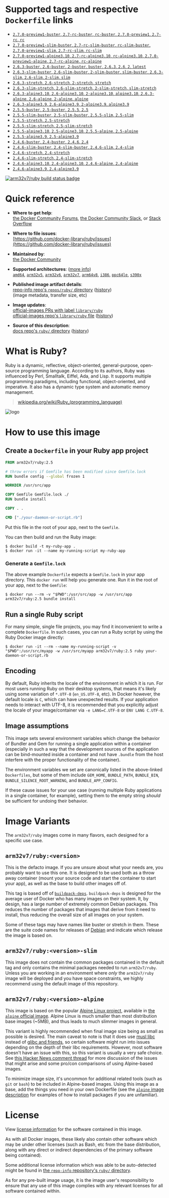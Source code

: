 <!--

********************************************************************************

WARNING:

    DO NOT EDIT "ruby/README.md"

    IT IS AUTO-GENERATED

    (from the other files in "ruby/" combined with a set of templates)

********************************************************************************

-->

# Supported tags and respective `Dockerfile` links

-	[`2.7.0-preview1-buster`, `2.7-rc-buster`, `rc-buster`, `2.7.0-preview1`, `2.7-rc`, `rc`](https://github.com/docker-library/ruby/blob/4e90a92eb25fd7527f8eb5b6cede5f217f93ab57/2.7-rc/buster/Dockerfile)
-	[`2.7.0-preview1-slim-buster`, `2.7-rc-slim-buster`, `rc-slim-buster`, `2.7.0-preview1-slim`, `2.7-rc-slim`, `rc-slim`](https://github.com/docker-library/ruby/blob/4e90a92eb25fd7527f8eb5b6cede5f217f93ab57/2.7-rc/buster/slim/Dockerfile)
-	[`2.7.0-preview1-alpine3.10`, `2.7-rc-alpine3.10`, `rc-alpine3.10`, `2.7.0-preview1-alpine`, `2.7-rc-alpine`, `rc-alpine`](https://github.com/docker-library/ruby/blob/4e90a92eb25fd7527f8eb5b6cede5f217f93ab57/2.7-rc/alpine3.10/Dockerfile)
-	[`2.6.3-buster`, `2.6-buster`, `2-buster`, `buster`, `2.6.3`, `2.6`, `2`, `latest`](https://github.com/docker-library/ruby/blob/bffb6ff1fbe37874ed506a15eb1bb7faffca589b/2.6/buster/Dockerfile)
-	[`2.6.3-slim-buster`, `2.6-slim-buster`, `2-slim-buster`, `slim-buster`, `2.6.3-slim`, `2.6-slim`, `2-slim`, `slim`](https://github.com/docker-library/ruby/blob/bffb6ff1fbe37874ed506a15eb1bb7faffca589b/2.6/buster/slim/Dockerfile)
-	[`2.6.3-stretch`, `2.6-stretch`, `2-stretch`, `stretch`](https://github.com/docker-library/ruby/blob/4e90a92eb25fd7527f8eb5b6cede5f217f93ab57/2.6/stretch/Dockerfile)
-	[`2.6.3-slim-stretch`, `2.6-slim-stretch`, `2-slim-stretch`, `slim-stretch`](https://github.com/docker-library/ruby/blob/4e90a92eb25fd7527f8eb5b6cede5f217f93ab57/2.6/stretch/slim/Dockerfile)
-	[`2.6.3-alpine3.10`, `2.6-alpine3.10`, `2-alpine3.10`, `alpine3.10`, `2.6.3-alpine`, `2.6-alpine`, `2-alpine`, `alpine`](https://github.com/docker-library/ruby/blob/4e90a92eb25fd7527f8eb5b6cede5f217f93ab57/2.6/alpine3.10/Dockerfile)
-	[`2.6.3-alpine3.9`, `2.6-alpine3.9`, `2-alpine3.9`, `alpine3.9`](https://github.com/docker-library/ruby/blob/4e90a92eb25fd7527f8eb5b6cede5f217f93ab57/2.6/alpine3.9/Dockerfile)
-	[`2.5.5-buster`, `2.5-buster`, `2.5.5`, `2.5`](https://github.com/docker-library/ruby/blob/bffb6ff1fbe37874ed506a15eb1bb7faffca589b/2.5/buster/Dockerfile)
-	[`2.5.5-slim-buster`, `2.5-slim-buster`, `2.5.5-slim`, `2.5-slim`](https://github.com/docker-library/ruby/blob/bffb6ff1fbe37874ed506a15eb1bb7faffca589b/2.5/buster/slim/Dockerfile)
-	[`2.5.5-stretch`, `2.5-stretch`](https://github.com/docker-library/ruby/blob/4e90a92eb25fd7527f8eb5b6cede5f217f93ab57/2.5/stretch/Dockerfile)
-	[`2.5.5-slim-stretch`, `2.5-slim-stretch`](https://github.com/docker-library/ruby/blob/4e90a92eb25fd7527f8eb5b6cede5f217f93ab57/2.5/stretch/slim/Dockerfile)
-	[`2.5.5-alpine3.10`, `2.5-alpine3.10`, `2.5.5-alpine`, `2.5-alpine`](https://github.com/docker-library/ruby/blob/4e90a92eb25fd7527f8eb5b6cede5f217f93ab57/2.5/alpine3.10/Dockerfile)
-	[`2.5.5-alpine3.9`, `2.5-alpine3.9`](https://github.com/docker-library/ruby/blob/4e90a92eb25fd7527f8eb5b6cede5f217f93ab57/2.5/alpine3.9/Dockerfile)
-	[`2.4.6-buster`, `2.4-buster`, `2.4.6`, `2.4`](https://github.com/docker-library/ruby/blob/4e90a92eb25fd7527f8eb5b6cede5f217f93ab57/2.4/buster/Dockerfile)
-	[`2.4.6-slim-buster`, `2.4-slim-buster`, `2.4.6-slim`, `2.4-slim`](https://github.com/docker-library/ruby/blob/4e90a92eb25fd7527f8eb5b6cede5f217f93ab57/2.4/buster/slim/Dockerfile)
-	[`2.4.6-stretch`, `2.4-stretch`](https://github.com/docker-library/ruby/blob/4e90a92eb25fd7527f8eb5b6cede5f217f93ab57/2.4/stretch/Dockerfile)
-	[`2.4.6-slim-stretch`, `2.4-slim-stretch`](https://github.com/docker-library/ruby/blob/4e90a92eb25fd7527f8eb5b6cede5f217f93ab57/2.4/stretch/slim/Dockerfile)
-	[`2.4.6-alpine3.10`, `2.4-alpine3.10`, `2.4.6-alpine`, `2.4-alpine`](https://github.com/docker-library/ruby/blob/4e90a92eb25fd7527f8eb5b6cede5f217f93ab57/2.4/alpine3.10/Dockerfile)
-	[`2.4.6-alpine3.9`, `2.4-alpine3.9`](https://github.com/docker-library/ruby/blob/4e90a92eb25fd7527f8eb5b6cede5f217f93ab57/2.4/alpine3.9/Dockerfile)

[![arm32v7/ruby build status badge](https://img.shields.io/jenkins/s/https/doi-janky.infosiftr.net/job/multiarch/job/arm32v7/job/ruby.svg?label=arm32v7/ruby%20%20build%20job)](https://doi-janky.infosiftr.net/job/multiarch/job/arm32v7/job/ruby/)

# Quick reference

-	**Where to get help**:  
	[the Docker Community Forums](https://forums.docker.com/), [the Docker Community Slack](https://blog.docker.com/2016/11/introducing-docker-community-directory-docker-community-slack/), or [Stack Overflow](https://stackoverflow.com/search?tab=newest&q=docker)

-	**Where to file issues**:  
	[https://github.com/docker-library/ruby/issues](https://github.com/docker-library/ruby/issues)

-	**Maintained by**:  
	[the Docker Community](https://github.com/docker-library/ruby)

-	**Supported architectures**: ([more info](https://github.com/docker-library/official-images#architectures-other-than-amd64))  
	[`amd64`](https://hub.docker.com/r/amd64/ruby/), [`arm32v5`](https://hub.docker.com/r/arm32v5/ruby/), [`arm32v6`](https://hub.docker.com/r/arm32v6/ruby/), [`arm32v7`](https://hub.docker.com/r/arm32v7/ruby/), [`arm64v8`](https://hub.docker.com/r/arm64v8/ruby/), [`i386`](https://hub.docker.com/r/i386/ruby/), [`ppc64le`](https://hub.docker.com/r/ppc64le/ruby/), [`s390x`](https://hub.docker.com/r/s390x/ruby/)

-	**Published image artifact details**:  
	[repo-info repo's `repos/ruby/` directory](https://github.com/docker-library/repo-info/blob/master/repos/ruby) ([history](https://github.com/docker-library/repo-info/commits/master/repos/ruby))  
	(image metadata, transfer size, etc)

-	**Image updates**:  
	[official-images PRs with label `library/ruby`](https://github.com/docker-library/official-images/pulls?q=label%3Alibrary%2Fruby)  
	[official-images repo's `library/ruby` file](https://github.com/docker-library/official-images/blob/master/library/ruby) ([history](https://github.com/docker-library/official-images/commits/master/library/ruby))

-	**Source of this description**:  
	[docs repo's `ruby/` directory](https://github.com/docker-library/docs/tree/master/ruby) ([history](https://github.com/docker-library/docs/commits/master/ruby))

# What is Ruby?

Ruby is a dynamic, reflective, object-oriented, general-purpose, open-source programming language. According to its authors, Ruby was influenced by Perl, Smalltalk, Eiffel, Ada, and Lisp. It supports multiple programming paradigms, including functional, object-oriented, and imperative. It also has a dynamic type system and automatic memory management.

> [wikipedia.org/wiki/Ruby_(programming_language)](https://en.wikipedia.org/wiki/Ruby_%28programming_language%29)

![logo](https://raw.githubusercontent.com/docker-library/docs/01c12653951b2fe592c1f93a13b4e289ada0e3a1/ruby/logo.png)

# How to use this image

## Create a `Dockerfile` in your Ruby app project

```dockerfile
FROM arm32v7/ruby:2.5

# throw errors if Gemfile has been modified since Gemfile.lock
RUN bundle config --global frozen 1

WORKDIR /usr/src/app

COPY Gemfile Gemfile.lock ./
RUN bundle install

COPY . .

CMD ["./your-daemon-or-script.rb"]
```

Put this file in the root of your app, next to the `Gemfile`.

You can then build and run the Ruby image:

```console
$ docker build -t my-ruby-app .
$ docker run -it --name my-running-script my-ruby-app
```

### Generate a `Gemfile.lock`

The above example `Dockerfile` expects a `Gemfile.lock` in your app directory. This `docker run` will help you generate one. Run it in the root of your app, next to the `Gemfile`:

```console
$ docker run --rm -v "$PWD":/usr/src/app -w /usr/src/app arm32v7/ruby:2.5 bundle install
```

## Run a single Ruby script

For many simple, single file projects, you may find it inconvenient to write a complete `Dockerfile`. In such cases, you can run a Ruby script by using the Ruby Docker image directly:

```console
$ docker run -it --rm --name my-running-script -v "$PWD":/usr/src/myapp -w /usr/src/myapp arm32v7/ruby:2.5 ruby your-daemon-or-script.rb
```

## Encoding

By default, Ruby inherits the locale of the environment in which it is run. For most users running Ruby on their desktop systems, that means it's likely using some variation of `*.UTF-8` (`en_US.UTF-8`, etc). In Docker however, the default locale is `C`, which can have unexpected results. If your application needs to interact with UTF-8, it is recommended that you explicitly adjust the locale of your image/container via `-e LANG=C.UTF-8` or `ENV LANG C.UTF-8`.

## Image assumptions

This image sets several environment variables which change the behavior of Bundler and Gem for running a single application within a container (especially in such a way that the development sources of the application can be bind-mounted inside a container and not have `.bundle` from the host interfere with the proper functionality of the container).

The environment variables we set are canonically listed in the above-linked `Dockerfiles`, but some of them include `GEM_HOME`, `BUNDLE_PATH`, `BUNDLE_BIN`, `BUNDLE_SILENCE_ROOT_WARNING`, and `BUNDLE_APP_CONFIG`.

If these cause issues for your use case (running multiple Ruby applications in a single container, for example), setting them to the empty string *should* be sufficient for undoing their behavior.

# Image Variants

The `arm32v7/ruby` images come in many flavors, each designed for a specific use case.

## `arm32v7/ruby:<version>`

This is the defacto image. If you are unsure about what your needs are, you probably want to use this one. It is designed to be used both as a throw away container (mount your source code and start the container to start your app), as well as the base to build other images off of.

This tag is based off of [`buildpack-deps`](https://hub.docker.com/_/buildpack-deps/). `buildpack-deps` is designed for the average user of Docker who has many images on their system. It, by design, has a large number of extremely common Debian packages. This reduces the number of packages that images that derive from it need to install, thus reducing the overall size of all images on your system.

Some of these tags may have names like buster or stretch in them. These are the suite code names for releases of [Debian](https://wiki.debian.org/DebianReleases) and indicate which release the image is based on.

## `arm32v7/ruby:<version>-slim`

This image does not contain the common packages contained in the default tag and only contains the minimal packages needed to run `arm32v7/ruby`. Unless you are working in an environment where *only* the `arm32v7/ruby` image will be deployed and you have space constraints, we highly recommend using the default image of this repository.

## `arm32v7/ruby:<version>-alpine`

This image is based on the popular [Alpine Linux project](http://alpinelinux.org), available in [the `alpine` official image](https://hub.docker.com/_/alpine). Alpine Linux is much smaller than most distribution base images (~5MB), and thus leads to much slimmer images in general.

This variant is highly recommended when final image size being as small as possible is desired. The main caveat to note is that it does use [musl libc](http://www.musl-libc.org) instead of [glibc and friends](http://www.etalabs.net/compare_libcs.html), so certain software might run into issues depending on the depth of their libc requirements. However, most software doesn't have an issue with this, so this variant is usually a very safe choice. See [this Hacker News comment thread](https://news.ycombinator.com/item?id=10782897) for more discussion of the issues that might arise and some pro/con comparisons of using Alpine-based images.

To minimize image size, it's uncommon for additional related tools (such as `git` or `bash`) to be included in Alpine-based images. Using this image as a base, add the things you need in your own Dockerfile (see the [`alpine` image description](https://hub.docker.com/_/alpine/) for examples of how to install packages if you are unfamiliar).

# License

View [license information](https://www.ruby-lang.org/en/about/license.txt) for the software contained in this image.

As with all Docker images, these likely also contain other software which may be under other licenses (such as Bash, etc from the base distribution, along with any direct or indirect dependencies of the primary software being contained).

Some additional license information which was able to be auto-detected might be found in [the `repo-info` repository's `ruby/` directory](https://github.com/docker-library/repo-info/tree/master/repos/ruby).

As for any pre-built image usage, it is the image user's responsibility to ensure that any use of this image complies with any relevant licenses for all software contained within.
